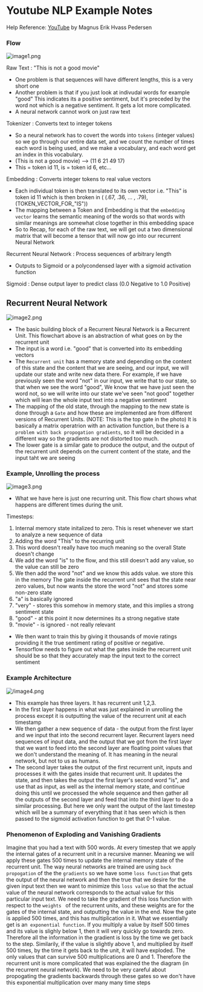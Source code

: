 # Youtube NLP Example Notes

Help Reference: [YouTube](https://www.youtube.com/watch?v=DDByc9LyMV8&index=27&list=PL9Hr9sNUjfsmEu1ZniY0XpHSzl5uihcXZ) by Magnus Erik Hvass Pedersen


### Flow 
![image1.png](./images/image1.png)

Raw Text : "This is not a good movie"
- One problem is that sequences will have different lengths, this is a very short one 
- Another problem is that if you just look at indivudal words for example "good" This indicates its a positive sentiment, but it's preceded by the word not which is a negative sentiment. It gets a lot more complicated.
- A neural network cannot work on just raw text

Tokenizer : Converts text to integer tokens
- So a neural network has to covert the words into `tokens` (integer values) so we go through our entire data set, and we count the number of times each word is being used, and we make a vocabulary, and each word get an index in this vocabulary.  
- (This is not a good movie) --> (11 6 21  49 17)
- This = token id 11,   is = token id 6,   etc... 


Embedding : Converts integer tokens to real value vectors
- Each individual token is then translated to its own vector i.e. "This" is token id 11 which is then broken in ( (.67, .36, ... , .79),  (TOKEN_VECTOR_FOR_"IS"))
- The mapping between a Token and Embedding is that the `embedding vector` learns the semantic meaning of the words so that words with similar meanings are somewhat close together in this embedding space
- So to Recap, for each of the raw text, we will get out a two dimensional matrix that will become a tensor that will now go into our recurrent Neural Network

Recurrent Neural Network : Process sequences of arbitrary length 
- Outputs to Sigmoid or a polycondensed layer with a sigmoid activation function

Sigmoid : Dense output layer to predict class (0.0 Negative to 1.0 Positive)



## Recurrent Neural Network

![image2.png](images/image2.png)

- The basic building block of a Recurrent Neural Network is a Recurrent Unit. This flowchart above is an abstraction of what goes on by the recurrent unit
- The input is a word i.e. "good" that is converted into its embedding vectors
- The `Recurrent unit` has a memory state and depending on the content of this state and the content that we are seeing, and our input, we will update our state and write new data there. For example, if we have previously seen the word "not" in our input, we write that to our state, so that when we see the word "good", We know that we have just seen the word not, so we will write into our state we've seen "not good" together which will lean the whole input text into a negative sentiment
- The mapping of the old state, through the mapping to the new state is done through a `Gate` and how these are implemented are from different versions of Recurrent Units. (NOTE: This is the top gate in the photo) It is basically a matrix operatrion with an activation function, but there is a `problem with back propogation gradients`, so it will be decided in a different way so the gradients are not distorted too much. 
- The lower gate is a similar gate to produce the output, and the output of the recurrent unit depends on the current content of the state, and the input taht we are seeing


### Example, Unrolling the process
![image3.png](images/image3.png)

- What we have here is just one recurring unit. This flow chart shows what happens are different times during the unit.

Timesteps:
1. Internal memory state initalized to zero. This is reset whenever we start to analyze a new sequence of data 
2. Adding the word "This" to the recurring unit
3. This word doesn't really have too much meaning so the overall State doesn't change
4. We add the word "is" to the flow, and this still doesn't add any value, so the value can still be zero
5. We then add the word "not" and we know this adds value. we store this in the memory The gate inside the recurrent unit sees that the state near zero values, but now wants the store the word "not" and stores some non-zero state
6. "a" is basically ignored
7. "very" - stores this somehow in memory state, and this implies a strong sentiment state
8. "good" - at this point it now determines its a strong negative state
9. "movie" - is ignored - not really relevant

- We then want to train this by giving it thousands of movie ratings providing it the true sentiment rating of positive or negative.
- Tensorflow needs to figure out what the gates inside the recurrent unit should be so that they accurately map the input text to the correct sentiment

### Example Architecture
![/image4.png](./images/image4.png)
- This example has three layers. It has recurrent unit 1,2,3.
- In the first layer happens in what was just explained in unrolling the process except it is outputting the value of the recurrent unit at each timestamp
- We then gather a new sequence of data - the output from the first layer and we input that into the second recurrent layer. Recurrent layers need sequences of input data, and the output that we got from the first layer that we want to feed into the second layer are floating point values that we don't understand the meaning of. It has meaning in the neural network, but not to us as humans.
- The second layer takes the output of the first recurrent unit, inputs and processes it with the gates inside that recurrent unit. It updates the state, and then takes the output the first layer's second word "is", and use that as input, as well as the internal memory state, and continue doing this until we processed the whole sequence and then gather all the outputs of the second layer and feed that into the third layer to do a similar processing. But here we only want the output of the last timestep which will be a summary of everything that it has seen which is then passed to the sigmoid activation function to get that 0-1 value.


### Phenomenon of Exploding and Vanishing Gradients
Imagine that you had a text with 500 words. At every timestep that we apply the internal gates of a recurrent unit in a recursive manner. Meaning we will apply these gates 500 times to update the internal memory state of the recurrent unit. The way neural networks are trained are using `back propogation`  of the the `gradients` so we have some `loss function`  that gets the output of the neural network and then the true that we desire for the given input text then we want to minimize this `loss value` so that the actual value of the neural network corresponds to the actual value for this particular input text. We need to take the gradient of this loss function with respect to the `weights ` of the recurrent units, and these weights are for the gates of the internal state, and outputting the value in the end. Now the gate is applied 500 times, and this has multiplication in it. What we essentially get is an` exponential function`. If you multiply a value by itself 500 times and its value is slighly below 1, then it will very quickly go towards zero. Therefore all the information in the gradient is loss by the time we get back to the step. Similarily, if the value is slightly above 1, and multiplied by itself 500 times, by the time it gets back to the unit, it will have exploded.  The only values that can survive 500 multiplications are 0 and 1. Therefore the recurrent unit is more complicated that was explained the the diagram (in the recurrent neural network). We need to be very careful about propogating the gradients backwards through these gates so we don't have this exponential multiplication over many many time steps 













